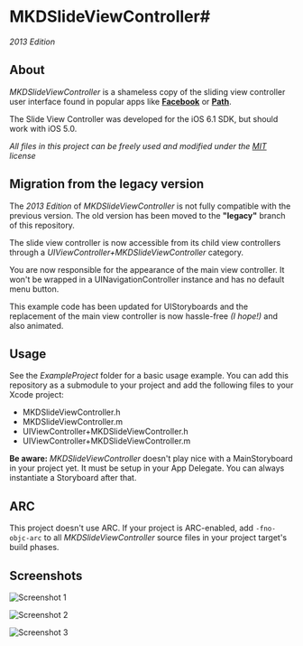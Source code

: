 # MKDSlideViewController#
*2013 Edition*

## About ##

*MKDSlideViewController* is a shameless copy of the sliding view controller user interface found in popular apps like **[Facebook]** or **[Path]**.

The Slide View Controller was developed for the iOS 6.1 SDK, but should work with iOS 5.0.

*All files in this project can be freely used and modified under the [MIT] license*

## Migration from the legacy version ##
The *2013 Edition* of *MKDSlideViewController* is not fully compatible with the previous version. The old version has been moved to the **"legacy"** branch of this repository.

The slide view controller is now accessible from its child view controllers through a *UIViewController+MKDSlideViewController* category. 

You are now responsible for the appearance of the main view controller. It won't be wrapped in a UINavigationController instance and has no default menu button.

This example code has been updated for UIStoryboards and the replacement of the main view controller is now hassle-free *(I hope!)* and also animated.

## Usage ##

See the *ExampleProject* folder for a basic usage example. You can add this repository as a submodule to your project and add the following files to your Xcode project:

- MKDSlideViewController.h
- MKDSlideViewController.m
- UIViewController+MKDSlideViewController.h
- UIViewController+MKDSlideViewController.m

**Be aware:** *MKDSlideViewController* doesn't play nice with a MainStoryboard in your project yet. It must be setup in your App Delegate. You can always instantiate a Storyboard after that.

## ARC ##

This project doesn't use ARC. If your project is ARC-enabled, add `-fno-objc-arc` to all *MKDSlideViewController* source files in your project target's build phases.

## Screenshots ##

![Screenshot 1](https://github.com/newmarcel/MKDSlideViewController/raw/master/Screenshot-1.png)

![Screenshot 2](https://github.com/newmarcel/MKDSlideViewController/raw/master/Screenshot-2.png)

![Screenshot 3](https://github.com/newmarcel/MKDSlideViewController/raw/master/Screenshot-3.png)



[Facebook]: https://www.facebook.com/iphone
[Path]: http://www.path.com/
[MIT]: http://www.opensource.org/licenses/mit-license.php
